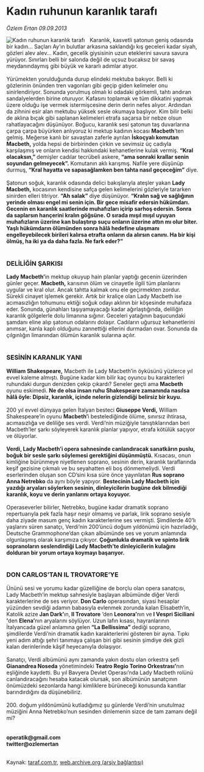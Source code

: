# Kadın ruhunun karanlık tarafı

*Özlem Ertan 09.09.2013*

<div class="yazi"><img align="left" alt="Kadın ruhunun karanlık tarafı" border="0" src="http://www.taraf.com.tr/fotoraflar/makaleler/kadin-ruhunun-karanlik-tarafi_1294_orijinal.jpg" style="border-right-width:10px; border-color:#FFFFFF"/>Karanlık, kasvetli şatonun geniş odasında bir kadın... Saçları Ay’ın bulutlar arkasına saklandığı kış geceleri kadar siyah, gözleri alev alev... Kadın, gecelik giysisinin uzun eteklerini savura savura yürüyor. Sınırları belli bir salonda değil de uçsuz bucaksız bir savaş meydanındaymış gibi büyük ve kararlı adımlar atıyor.<br/><br/>Yürümekten yorulduğunda durup elindeki mektuba bakıyor. Belli ki gözlerinin önünden tren vagonları gibi geçip giden kelimeler onu sinirlendiriyor. Sonunda yorulmuş olmalı ki odadaki görkemli, tahtı andıran sandalyelerden birine oturuyor. Kafasını toplamak ve tüm dikkatini yapmak üzere olduğu işe vermek istermişcesine derin derin nefes alıyor. Ardından da zihnini esir alan mektubu yüksek sesle okumaya başlıyor. Kim bilir belki de aklına bıçak gibi saplanan kelimeleri etrafa saçarsa bir nebze olsun rahatlayacağını düşünüyor. Boğucu, karanlık sesi şatonun taş duvarlarına çarpa çarpa büyürken anlıyoruz ki mektup kadının kocası <strong>Macbeth</strong>’ten gelmiş. Meğerse kanlı bir savaştan zaferle ayrılan <strong>İskoçyalı komutan Macbeth,</strong> yolda hepsi de birbirinden çirkin ve sevimsiz üç cadıyla karşılaşmış ve onların kendisi hakkındaki kehanetlerine kulak vermiş. <strong>“Kral olacaksın,” </strong>demişler cadılar tecrübeli askere,<strong> “ama sonraki krallar senin soyundan gelmeyecek”.</strong> Komutanın aklı karışmış. Nafile yere düşünüp durmuş, <strong>“Kral hayatta ve sapasağlamken ben tahta nasıl geçeceğim”</strong> diye.<br/><br/>Şatonun soğuk, karanlık odasında delici bakışlarıyla ateşler yakan <strong>Lady Macbeth,</strong> kocasının kendisine safça gelen kelimelerini gözleriyle tararken sinirden elleri titriyor. <strong>“Ah salak”</strong> diye düşünüyor. <strong>“Kralın sağ ve sağlığının yerinde olması engel mi senin için. Bir gece misafir edersin hükümdarı. Gecenin en karanlık saatlerinde muhafızları içirip sarhoş edersin. Sonra da saplarsın hançerini kralın göğsüne. O sırada mışıl mışıl uyuyan muhafızların üzerine kan bulaştırıp suçu onların üzerine attın mı olur biter. Yaşlı hükümdarın ölümünden sonra hâlâ hedefine ulaşmanı engelleyebilecek birileri kalırsa etrafta onların da alırsın canını. Ha bir kişi ölmüş, ha iki ya da daha fazla. Ne fark eder?”<br/></strong><br/>
<h3>DELİLİĞİN ŞARKISI</h3><strong>Lady Macbeth’</strong>in mektup okuyup hain planlar yaptığı gecenin üzerinden günler geçer. <strong>Macbeth,</strong> karısının ölüm ve cinayetle ilgili tüm planlarını uygular ve kral olur. Ancak tahtta kalmak onu ele geçirmekten zordur. Sürekli cinayet işlemek gerekir. Artık bir kraliçe olan Lady Macbeth ise acımasızlığın tohumunu ektiği soğuk odayı aklının bir köşesinde muhafaza eder. Sonunda, günahları taşıyamayacağı kadar ağırlaştığında, deliliğin karanlık gölgelerle dolu limanına sığınır. Geceleri yatağının başucundaki şamdanı eline alıp şatonun odalarını dolaşır. Cadıların uğursuz kehanetlerini anımsar, kanla kaplı olduğunu zannettiği ellerini durmadan ovar. Sonunda da çılgınlığın limanından ölümün karanlık sularına açılır.<br/><br/>
<h3>SESİNİN KARANLIK YANI</h3><strong>William Shakespeare,</strong> Macbeth ile Lady Macbeth’in öyküsünü yüzlerce yıl evvel kaleme almıştı. Bugüne kadar kim bilir kaç oyuncu bu karakterleri ruhundaki durgun denizden çekip çıkardı? Seneler geçti ama <strong>Macbeth </strong>oyunu eskimedi. <strong>Ne de olsa insan ruhu Shakespeare zamanında nasılsa hâlâ öyle: Dipsiz, karanlık, içinde nelerin gizlendiği belirsiz bir kuyu.<br/></strong><br/>200 yıl evvel dünyaya gelen İtalyan besteci <strong>Giuseppe Verdi,</strong> William Shakespeare’in oyunu <strong>Macbeth’</strong>i bestelediğinde ölüme, sınırsız ihtirasa, acımasızlığa ve deliliğe ses verdi. Verdi’nin müziğiyle tanıştıklarından beri Macbeth’ler şarkı söyleyerek karanlık planlar yapıyor, etrafa kötülük saçıyor ve ölüyorlar.<br/><br/><strong>Verdi, Lady Macbeth’i opera sahnesinde canlandıracak sanatkârın puslu, boğuk bir sesle şarkı söylemesi gerektiğini düşünmüştü.</strong> Kısacası, onun kimliğine bürünmeye niyetlenen soprano, sesinin derin, karanlık taraflarında keşif gezisine çıkmalı ve bu seyahatten eli boş dönmemeliydi. Verdi eserlerinden oluşan son CD’sini kısa süre önce yayınlatan <strong>Rus soprano Anna Netrebko</strong> da aynı böyle yapıyor. <strong>Bestecinin Lady Macbeth için yazdığı aryaları söylerken sesinin, dinleyicilerin bugüne dek bilmediği karanlık, koyu ve derin yanlarını ortaya koyuyor.<br/></strong><br/>Operaseverler bilirler, Netrebko, bugüne kadar dramatik soprano repertuarıyla pek fazla haşır neşir olmamış ve parlak, lirik soprano sesiyle daha ziyade masum genç kadın karakterlerine ses vermişti. Şimdilerde 40’lı yaşlarını süren sanatçı, Verdi’nin 200’üncü doğum yıldönümü için hazırladığı, Deutsche Grammophone’dan çıkan albümünde ses ve yorum anlamında olgunlaşmış olarak karşımıza çıkıyor. <strong>Çoğunlukla dramatik ve spinto lirik sopranoların seslendirdiği Lady Macbeth’te dinleyicilerin kulağını dolduran bir yorum ortaya koymayı başarıyor.<br/></strong><br/>
<h3>DON CARLOS’TAN IL TROVATORE’YE</h3>Ününü sesi ve yorumu kadar güzelliğine de borçlu olan opera sanatçısı, Lady Macbeth’in mektup sahnesiyle başlayan albümünde diğer Verdi karakterlerine de ses veriyor.<strong> Don Carlo</strong> operasından, siyasi hesaplar yüzünden sevdiği adamın babasıyla evlenmek zorunda kalan Elisabeth’in, Katolik azize<strong> Jan Dark’</strong>ın,<strong> Il Trovatore</strong> ’den <strong>Leonora’</strong>nın ve<strong> I Vespri Siciliani ’</strong>den <strong>Elena’</strong>nın aryalarını söylüyor. Uzun lafın kısası, hayranlarının İtalyancada güzel anlamına gelen<strong> “La Bellissima” </strong>dediği soprano, şimdilerde Verdi’nin dramatik kadın karakterlerini gösteren bir ayna. Tıpkı yeni adım attığı şehri tanımaya çalışan biri gibi sesinin şimdiye dek gizli kalan derinlerinde kâşif heyecanıyla dolaşıyor.<br/><br/>Sanatçı, Verdi albümünü aynı zamanda yakın dostu olan orkestra şefi <strong>Gianandrea Noseda</strong> yönetimindeki <strong>Teatro Regio Torino Orkestrası’</strong>nın eşliğinde kaydetti. Bu yıl Bavyera Devlet Operası’nda Lady Macbeth rolünü canlandıracağını hesaba katacak olursak, son albümünün sanatçının önümüzdeki sezonlarda hangi kimliklere bürüneceği konusunda kanıtlar barındırdığını da düşünebiliriz.<br/><br/>200. doğum yıldönümünü kutladığımız şu günlerde Verdi’nin unutulmaz müziğini Anna Netrebko’nun sesinden dinlemenin sizce de tam zamanı değil mi?<br/><br/><br/><strong>operatik@gmail.com<br/>twitter@ozlemertan</strong><br/><br/>
</div>

Kaynak: [taraf.com.tr](http://www.taraf.com.tr:80/ozlem-ertan-3/makale-kadin-ruhunun-karanlik-tarafi.htm), [web.archive.org (arşiv bağlantısı)](http://web.archive.org/web/20130911140418/http://www.taraf.com.tr:80/ozlem-ertan-3/makale-kadin-ruhunun-karanlik-tarafi.htm)
